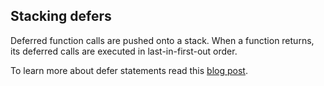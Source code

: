Stacking defers
---------------

Deferred function calls are pushed onto a stack. When a function returns, its deferred calls are executed in last-in-first-out order.

To learn more about defer statements read this [blog post](/blog/defer-panic-and-recover).